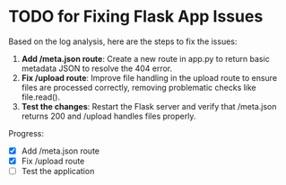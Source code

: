 # TODO for Fixing Flask App Issues

Based on the log analysis, here are the steps to fix the issues:

1. **Add /meta.json route**: Create a new route in app.py to return basic metadata JSON to resolve the 404 error.
2. **Fix /upload route**: Improve file handling in the upload route to ensure files are processed correctly, removing problematic checks like file.read().
3. **Test the changes**: Restart the Flask server and verify that /meta.json returns 200 and /upload handles files properly.

Progress:
- [x] Add /meta.json route
- [x] Fix /upload route
- [ ] Test the application
